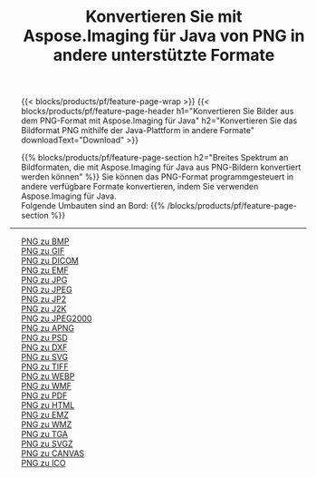 ﻿---
title: Konvertieren Sie mit Aspose.Imaging für Java von PNG in andere unterstützte Formate 
weight: 3920
url: /de/java/conversion/from/png 
lang: de
langdirlevel: 2
locales: zh-hans,ja,it,ru,de,es,fr,nl,id,lt,pl,pt,vi,tr,ko,zh-hant,ar,hi,th,sv,cs,uk,he
description: Aspose.Imaging kann mithilfe der Java-Plattform problemlos von PNG in andere Formate konvertieren
---

{{< blocks/products/pf/feature-page-wrap >}}
{{< blocks/products/pf/feature-page-header h1="Konvertieren Sie Bilder aus dem PNG-Format mit Aspose.Imaging für Java" h2="Konvertieren Sie das Bildformat PNG mithilfe der Java-Plattform in andere Formate" downloadText="Download" >}}


{{% blocks/products/pf/feature-page-section  h2="Breites Spektrum an Bildformaten, die mit Aspose.Imaging für Java aus PNG-Bildern konvertiert werden können" %}}
Sie können das PNG-Format programmgesteuert in andere verfügbare Formate konvertieren, indem Sie verwenden
Aspose.Imaging für Java.
<br/>
Folgende Umbauten sind an Bord:
{{% /blocks/products/pf/feature-page-section %}}
<div class="container-fluid productfamilypage bg-gray">
    <div class="convertypes bg-gray agp-content section">
        <div class="container">
		<hr style="margin-left:-20px;"/>
		<div class="row other-converters">
		    <div class='col-md-2 other-converter remove-lp remove-rp'><a href="/imaging/de/java/conversion/png-to-bmp" >PNG zu BMP</a></div><div class='col-md-2 other-converter remove-lp remove-rp'><a href="/imaging/de/java/conversion/png-to-gif" >PNG zu GIF</a></div><div class='col-md-2 other-converter remove-lp remove-rp'><a href="/imaging/de/java/conversion/png-to-dicom" >PNG zu DICOM</a></div><div class='col-md-2 other-converter remove-lp remove-rp'><a href="/imaging/de/java/conversion/png-to-emf" >PNG zu EMF</a></div><div class='col-md-2 other-converter remove-lp remove-rp'><a href="/imaging/de/java/conversion/png-to-jpg" >PNG zu JPG</a></div><div class='col-md-2 other-converter remove-lp remove-rp'><a href="/imaging/de/java/conversion/png-to-jpeg" >PNG zu JPEG</a></div><div class='col-md-2 other-converter remove-lp remove-rp'><a href="/imaging/de/java/conversion/png-to-jp2" >PNG zu JP2</a></div><div class='col-md-2 other-converter remove-lp remove-rp'><a href="/imaging/de/java/conversion/png-to-j2k" >PNG zu J2K</a></div><div class='col-md-2 other-converter remove-lp remove-rp'><a href="/imaging/de/java/conversion/png-to-jpeg2000" >PNG zu JPEG2000</a></div><div class='col-md-2 other-converter remove-lp remove-rp'><a href="/imaging/de/java/conversion/png-to-apng" >PNG zu APNG</a></div><div class='col-md-2 other-converter remove-lp remove-rp'><a href="/imaging/de/java/conversion/png-to-psd" >PNG zu PSD</a></div><div class='col-md-2 other-converter remove-lp remove-rp'><a href="/imaging/de/java/conversion/png-to-dxf" >PNG zu DXF</a></div><div class='col-md-2 other-converter remove-lp remove-rp'><a href="/imaging/de/java/conversion/png-to-svg" >PNG zu SVG</a></div><div class='col-md-2 other-converter remove-lp remove-rp'><a href="/imaging/de/java/conversion/png-to-tiff" >PNG zu TIFF</a></div><div class='col-md-2 other-converter remove-lp remove-rp'><a href="/imaging/de/java/conversion/png-to-webp" >PNG zu WEBP</a></div><div class='col-md-2 other-converter remove-lp remove-rp'><a href="/imaging/de/java/conversion/png-to-wmf" >PNG zu WMF</a></div><div class='col-md-2 other-converter remove-lp remove-rp'><a href="/imaging/de/java/conversion/png-to-pdf" >PNG zu PDF</a></div><div class='col-md-2 other-converter remove-lp remove-rp'><a href="/imaging/de/java/conversion/png-to-html" >PNG zu HTML</a></div><div class='col-md-2 other-converter remove-lp remove-rp'><a href="/imaging/de/java/conversion/png-to-emz" >PNG zu EMZ</a></div><div class='col-md-2 other-converter remove-lp remove-rp'><a href="/imaging/de/java/conversion/png-to-wmz" >PNG zu WMZ</a></div><div class='col-md-2 other-converter remove-lp remove-rp'><a href="/imaging/de/java/conversion/png-to-tga" >PNG zu TGA</a></div><div class='col-md-2 other-converter remove-lp remove-rp'><a href="/imaging/de/java/conversion/png-to-svgz" >PNG zu SVGZ</a></div><div class='col-md-2 other-converter remove-lp remove-rp'><a href="/imaging/de/java/conversion/png-to-canvas" >PNG zu CANVAS</a></div><div class='col-md-2 other-converter remove-lp remove-rp'><a href="/imaging/de/java/conversion/png-to-ico" >PNG zu ICO</a></div>
                </div>
        </div>
    </div>
</div>
<br/>

